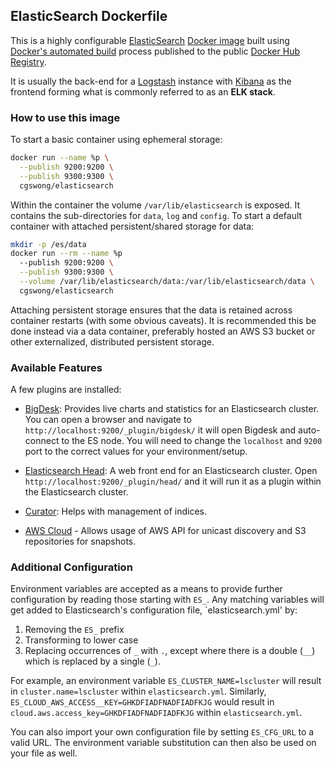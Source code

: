 ## ElasticSearch Dockerfile

This is a highly configurable [ElasticSearch](https://www.elastic.co/products/elasticsearch) [Docker image](https://www.docker.com) built using [Docker's automated build](https://registry.hub.docker.com/u/cgswong/elasticsearch/) process published to the public [Docker Hub Registry](https://registry.hub.docker.com/).

It is usually the back-end for a [Logstash](https://www.elastic.co/products/logstash) instance with [Kibana](https://www.elastic.co/products/kibana) as the frontend forming what is commonly referred to as an **ELK stack**.


### How to use this image
To start a basic container using ephemeral storage:

```sh
docker run --name %p \
  --publish 9200:9200 \
  --publish 9300:9300 \
  cgswong/elasticsearch
```

Within the container the volume `/var/lib/elasticsearch` is exposed. It contains the sub-directories for `data`, `log` and `config`. To start a default container with attached persistent/shared storage for data:

```sh
mkdir -p /es/data
docker run --rm --name %p
  --publish 9200:9200 \
  --publish 9300:9300 \
  --volume /var/lib/elasticsearch/data:/var/lib/elasticsearch/data \
  cgswong/elasticsearch
```

Attaching persistent storage ensures that the data is retained across container restarts (with some obvious caveats). It is recommended this be done instead via a data container, preferably hosted an AWS S3 bucket or other externalized, distributed persistent storage.


### Available Features
A few plugins are installed:

- [BigDesk](http://bigdesk.org/): Provides live charts and statistics for an Elasticsearch cluster. You can open a browser and navigate to `http://localhost:9200/_plugin/bigdesk/` it will open Bigdesk and auto-connect to the ES node. You will need to change the `localhost` and `9200` port to the correct values for your environment/setup.

- [Elasticsearch Head](http://mobz.github.io/elasticsearch-head/): A web front end for an Elasticsearch cluster. Open `http://localhost:9200/_plugin/head/` and it will run it as a plugin within the Elasticsearch cluster.

- [Curator](https://github.com/elastic/curator): Helps with management of indices.

- [AWS Cloud](https://github.com/elastic/elasticsearch-cloud-aws) - Allows usage of AWS API for unicast discovery and S3 repositories for snapshots.

### Additional Configuration
Environment variables are accepted as a means to provide further configuration by reading those starting with `ES_`. Any matching variables will get added to Elasticsearch's configuration file, `elasticsearch.yml' by:

  1. Removing the `ES_` prefix
  2. Transforming to lower case
  3. Replacing occurrences of `_` with `.`, except where there is a double (`__`) which is replaced by a single (`_`).

For example, an environment variable `ES_CLUSTER_NAME=lscluster` will result in `cluster.name=lscluster` within `elasticsearch.yml`. Similarly, `ES_CLOUD_AWS_ACCESS__KEY=GHKDFIADFNADFIADFKJG` would result in `cloud.aws.access_key=GHKDFIADFNADFIADFKJG` within `elasticsearch.yml`.

You can also import your own configuration file by setting `ES_CFG_URL` to a valid URL. The environment variable substitution can then also be used on your file as well.
